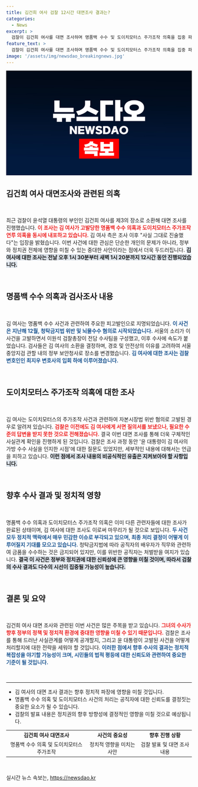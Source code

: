 ```yaml
---
title: 김건희 여사 검찰 12시간 대면조사 결과는?
categories:
  - News
excerpt: >
  검찰이 김건희 여사를 대면 조사하며 명품백 수수 및 도이치모터스 주가조작 의혹을 집중 파헤쳤다. 김 여사의 성실한 진술 속, 윤 대통령의 인지 여부도 갈등의 중심에. 수사 결과 공직자 배우자의 책임은 누구에게? ключевые события의 전개에 촉각을 곤두세우게 한다!
feature_text: >
  검찰이 김건희 여사를 대면 조사하며 명품백 수수 및 도이치모터스 주가조작 의혹을 집중 파헤쳤다. 김 여사의 성실한 진술 속, 윤 대통령의 인지 여부도 갈등의 중심에. 수사 결과 공직자 배우자의 책임은 누구에게? ключевые события의 전개에 촉각을 곤두세우게 한다!
image: '/assets/img/newsdao_breakingnews.jpg'
---
```


<p><img src="/assets/img/newsdao_breakingnews.jpg" alt="pcversion 속보" /></p>

<h2 data-ke-size="size26">김건희 여사 대면조사와 관련된 의혹</h2>

<p data-ke-size="size16">&nbsp;</p>

<p>최근 검찰이 윤석열 대통령의 부인인 김건희 여사를 제3의 장소로 소환해 대면 조사를 진행했습니다. <b><span style="color: #ee2323;">이 조사는 김 여사가 고발당한 명품백 수수 의혹과 도이치모터스 주가조작 연루 의혹을 동시에 내포하고 있습니다.</span></b> 김 여사 측은 조사 이후 "사실 그대로 진술했다"는 입장을 밝혔습니다. 이번 사건에 대한 관심은 단순한 개인의 문제가 아니라, 정부와 정치권 전체에 영향을 미칠 수 있는 중대한 사안이라는 점에서 더욱 두드러집니다. <b><span style="background-color: #21538527;">김 여사에 대한 조사는 전날 오후 1시 30분부터 새벽 1시 20분까지 12시간 동안 진행되었습니다.</span></b> </p>

<p data-ke-size="size16">&nbsp;</p>

<h2 data-ke-size="size26">명품백 수수 의혹과 검사조사 내용</h2>

<p data-ke-size="size16">&nbsp;</p>

<p>김 여사는 명품백 수수 사건과 관련하여 주요한 피고발인으로 지명되었습니다. <b><span style="color: #1a5490;">이 사건은 지난해 12월, 청탁금지법 위반 및 뇌물수수 혐의로 시작되었습니다.</span></b> 서울의 소리가 이 사건을 고발하면서 이원석 검찰총장이 전담 수사팀을 구성했고, 이후 수사에 속도가 붙었습니다. 검사들은 김 여사의 소환을 결정하며, 경호 및 안전상의 이유를 고려하여 서울중앙지검 관할 내의 정부 보안청사로 장소를 변경했습니다. <b><span style="color: #1a5490;">김 여사에 대한 조사는 검찰 변호인인 최지우 변호사의 입회 하에 이루어졌습니다.</span></b></p>

<p data-ke-size="size16">&nbsp;</p>

<h2 data-ke-size="size26">도이치모터스 주가조작 의혹에 대한 조사</h2>

<p data-ke-size="size16">&nbsp;</p>

<p>김 여사는 도이치모터스의 주가조작 사건과 관련하여 자본시장법 위반 혐의로 고발된 경우로 알려져 있습니다. <b><span style="color: #ee2323;">검찰은 이전에도 김 여사에게 서면 질의서를 보냈으나, 필요한 수준의 답변을 받지 못한 것으로 전해졌습니다.</span></b> 결국 이번 대면 조사를 통해 더욱 구체적인 사실관계 확인을 진행하게 된 것입니다. 검찰은 조사 과정 동안 '윤 대통령이 김 여사의 가방 수수 사실을 인지한 시점'에 대한 질문도 있었지만, 세부적인 내용에 대해서는 언급을 피하고 있습니다. <b><span style="background-color: #21538527;">이런 점에서 조사 내용의 비공식적인 유출은 지켜보아야 할 사항입니다.</span></b></p>

<p data-ke-size="size16">&nbsp;</p>

<h2 data-ke-size="size26">향후 수사 결과 및 정치적 영향</h2>

<p data-ke-size="size16">&nbsp;</p>

<p>명품백 수수 의혹과 도이치모터스 주가조작 의혹은 이미 다른 관련자들에 대한 조사가 완료된 상태이며, 김 여사에 대한 조사도 이로써 마무리가 될 것으로 보입니다. <b><span style="color: #1a5490;">두 사건 모두 정치적 맥락에서 매우 민감한 이슈로 부각되고 있으며, 최종 처리 결정이 어떻게 이루어질지 기대를 모으고 있습니다.</span></b> 청탁금지법에 따라 공직자의 배우자가 직무와 관련하여 금품을 수수하는 것은 금지되어 있지만, 이를 위반한 공직자는 처벌받을 여지가 있습니다. <b><span style="background-color: #21538527;">결국 이 사건은 정부와 정치권에 대한 신뢰성에 큰 영향을 미칠 것이며, 따라서 검찰의 수사 결과도 다수의 시선이 집중될 가능성이 높습니다.</span></b></p>

<p data-ke-size="size16">&nbsp;</p>

<h2 data-ke-size="size26">결론 및 요약</h2>

<p data-ke-size="size16">&nbsp;</p>

<p>김건희 여사 대면 조사와 관련된 이번 사건은 많은 주목을 받고 있습니다. <b><span style="color: #ee2323;">그녀의 수사가 향후 정부의 정책 및 정치적 환경에 중대한 영향을 미칠 수 있기 때문입니다.</span></b> 검찰은 조사를 통해 드러난 사실관계를 어떻게 공개할지, 그리고 윤 대통령이 고발된 사건을 어떻게 처리할지에 대한 전략을 세워야 할 것입니다. <b><span style="color: #1a5490;">이러한 점에서 향후 수사의 결과는 정치적 복잡성을 야기할 가능성이 크며, 시민들의 법적 평등에 대한 신뢰도와 관련하여 중요한 기준이 될 것입니다.</span></b></p>

<p data-ke-size="size16">&nbsp;</p>

<hr style="width: 100%; height: 1px; border-width: 0; color: #000000; background-color: #000000;"/>

<ul>
<li>김 여사의 대면 조사 결과는 향후 정치적 파장에 영향을 미칠 것입니다.</li>
<li>명품백 수수 의혹 및 도이치모터스 사건의 처리는 공직자에 대한 신뢰도를 결정짓는 중요한 요소가 될 수 있습니다.</li>
<li>검찰의 발표 내용은 정치권의 향후 방향성에 결정적인 영향을 미칠 것으로 예상됩니다.</li>
</ul>

<table style="width: 100%;">
<tr>
<td style="text-align: center; height: 17px;"><b>김건희 여사 대면조사</b></td>
<td style="text-align: center; height: 17px;"><b>사건의 중요성</b></td>
<td style="text-align: center; height: 17px;"><b>향후 진행 상황</b></td>
</tr>
<tr>
<td style="text-align: center; height: 17px;">명품백 수수 의혹 및 도이치모터스 주가조작</td>
<td style="text-align: center; height: 17px;">정치적 영향을 미치는 사안</td>
<td style="text-align: center; height: 17px;">검찰 발표 및 대면 조사 내용</td>
</tr>
</table>

<p data-ke-size="size16">&nbsp;</p>
실시간 뉴스 속보는, <a href="https://newsdao.kr" rel="dofollow">https://newsdao.kr</a>


